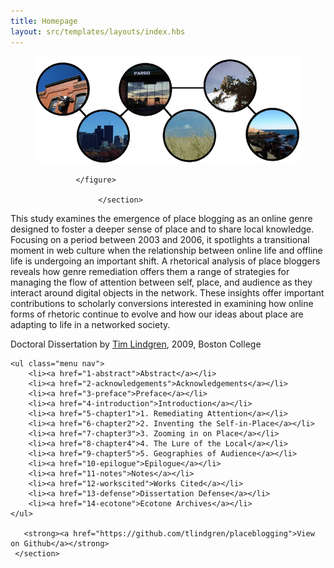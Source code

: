 ```yaml
---
title: Homepage
layout: src/templates/layouts/index.hbs
---
```


<div class="hero">
    <section>
             <figure>
             <img src="img/placeblogging-image.png" alt="Place Blogging Cover Image" />
       
             </figure>
             
                  </section>
</div>

<div class="description">
 <section>
          
   <p>This study examines the emergence of place blogging as an online genre designed to foster a deeper sense of place and to share local knowledge. Focusing on a period between 2003 and 2006, it spotlights a transitional moment in web culture when the relationship between online life and offline life is undergoing an important shift. A rhetorical analysis of place bloggers reveals how genre remediation offers them a range of strategies for managing the flow of attention between self, place, and audience as they interact around digital objects in the network. These insights offer important contributions to scholarly conversions interested in examining how online forms of rhetoric continue to evolve and how our ideas about place are adapting to life in a networked society.</p>
   
   <p>Doctoral Dissertation by <a href="http://www.timlindgren.com">Tim Lindgren</a>, 2009, Boston College</p>
           
    <ul class="menu nav">
        <li><a href="1-abstract">Abstract</a></li>
        <li><a href="2-acknowledgements">Acknowledgements</a></li>
        <li><a href="3-preface">Preface</a></li>
        <li><a href="4-introduction">Introduction</a></li>
        <li><a href="5-chapter1">1. Remediating Attention</a></li>
        <li><a href="6-chapter2">2. Inventing the Self-in-Place</a></li>
        <li><a href="7-chapter3">3. Zooming in on Place</a></li>
        <li><a href="8-chapter4">4. The Lure of the Local</a></li>
        <li><a href="9-chapter5">5. Geographies of Audience</a></li>
        <li><a href="10-epilogue">Epilogue</a></li>
        <li><a href="11-notes">Notes</a></li>
        <li><a href="12-workscited">Works Cited</a></li>
        <li><a href="13-defense">Dissertation Defense</a></li>
        <li><a href="14-ecotone">Ecotone Archives</a></li>
    </ul>
     
       <strong><a href="https://github.com/tlindgren/placeblogging">View on Github</a></strong>  
     </section>
</div>
